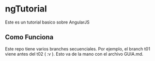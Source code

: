 # ngTutorial
Este es un tutorial basico sobre AngularJS

## Como Funciona
Este repo tiene varios branches secuenciales. Por ejemplo, el branch 
t01 viene antes del t02 ( :v ). Esto va de la mano con el archivo
GUIA.md.
